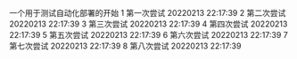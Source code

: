一个用于测试自动化部署的开始
1 第一次尝试 20220213 22:17:39
2 第二次尝试 20220213 22:17:39
3 第三次尝试 20220213 22:17:39
4 第四次尝试 20220213 22:17:39
5 第五次尝试 20220213 22:17:39
6 第六次尝试 20220213 22:17:39
7 第七次尝试 20220213 22:17:39
8 第八次尝试 20220213 22:17:39